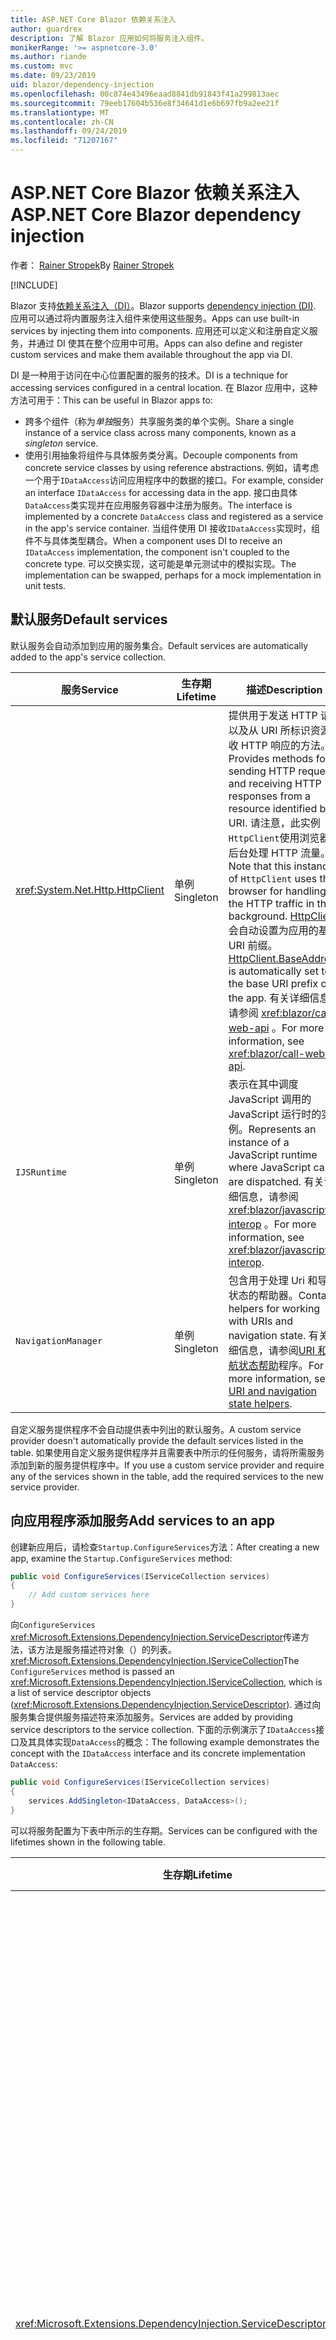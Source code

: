 ```yaml
---
title: ASP.NET Core Blazor 依赖关系注入
author: guardrex
description: 了解 Blazor 应用如何将服务注入组件。
monikerRange: '>= aspnetcore-3.0'
ms.author: riande
ms.custom: mvc
ms.date: 09/23/2019
uid: blazor/dependency-injection
ms.openlocfilehash: 00c874e43496eaad8841db91843f41a299813aec
ms.sourcegitcommit: 79eeb17604b536e8f34641d1e6b697fb9a2ee21f
ms.translationtype: MT
ms.contentlocale: zh-CN
ms.lasthandoff: 09/24/2019
ms.locfileid: "71207167"
---
```

# <a name="aspnet-core-blazor-dependency-injection"></a><span data-ttu-id="de1f1-103">ASP.NET Core Blazor 依赖关系注入</span><span class="sxs-lookup"><span data-stu-id="de1f1-103">ASP.NET Core Blazor dependency injection</span></span>

<span data-ttu-id="de1f1-104">作者： [Rainer Stropek](https://www.timecockpit.com)</span><span class="sxs-lookup"><span data-stu-id="de1f1-104">By [Rainer Stropek](https://www.timecockpit.com)</span></span>

[!INCLUDE[](~/includes/blazorwasm-preview-notice.md)]

<span data-ttu-id="de1f1-105">Blazor 支持[依赖关系注入（DI）](xref:fundamentals/dependency-injection)。</span><span class="sxs-lookup"><span data-stu-id="de1f1-105">Blazor supports [dependency injection (DI)](xref:fundamentals/dependency-injection).</span></span> <span data-ttu-id="de1f1-106">应用可以通过将内置服务注入组件来使用这些服务。</span><span class="sxs-lookup"><span data-stu-id="de1f1-106">Apps can use built-in services by injecting them into components.</span></span> <span data-ttu-id="de1f1-107">应用还可以定义和注册自定义服务，并通过 DI 使其在整个应用中可用。</span><span class="sxs-lookup"><span data-stu-id="de1f1-107">Apps can also define and register custom services and make them available throughout the app via DI.</span></span>

<span data-ttu-id="de1f1-108">DI 是一种用于访问在中心位置配置的服务的技术。</span><span class="sxs-lookup"><span data-stu-id="de1f1-108">DI is a technique for accessing services configured in a central location.</span></span> <span data-ttu-id="de1f1-109">在 Blazor 应用中，这种方法可用于：</span><span class="sxs-lookup"><span data-stu-id="de1f1-109">This can be useful in Blazor apps to:</span></span>

* <span data-ttu-id="de1f1-110">跨多个组件（称为*单独*服务）共享服务类的单个实例。</span><span class="sxs-lookup"><span data-stu-id="de1f1-110">Share a single instance of a service class across many components, known as a *singleton* service.</span></span>
* <span data-ttu-id="de1f1-111">使用引用抽象将组件与具体服务类分离。</span><span class="sxs-lookup"><span data-stu-id="de1f1-111">Decouple components from concrete service classes by using reference abstractions.</span></span> <span data-ttu-id="de1f1-112">例如，请考虑一个用于`IDataAccess`访问应用程序中的数据的接口。</span><span class="sxs-lookup"><span data-stu-id="de1f1-112">For example, consider an interface `IDataAccess` for accessing data in the app.</span></span> <span data-ttu-id="de1f1-113">接口由具体`DataAccess`类实现并在应用服务容器中注册为服务。</span><span class="sxs-lookup"><span data-stu-id="de1f1-113">The interface is implemented by a concrete `DataAccess` class and registered as a service in the app's service container.</span></span> <span data-ttu-id="de1f1-114">当组件使用 DI 接收`IDataAccess`实现时，组件不与具体类型耦合。</span><span class="sxs-lookup"><span data-stu-id="de1f1-114">When a component uses DI to receive an `IDataAccess` implementation, the component isn't coupled to the concrete type.</span></span> <span data-ttu-id="de1f1-115">可以交换实现，这可能是单元测试中的模拟实现。</span><span class="sxs-lookup"><span data-stu-id="de1f1-115">The implementation can be swapped, perhaps for a mock implementation in unit tests.</span></span>

## <a name="default-services"></a><span data-ttu-id="de1f1-116">默认服务</span><span class="sxs-lookup"><span data-stu-id="de1f1-116">Default services</span></span>

<span data-ttu-id="de1f1-117">默认服务会自动添加到应用的服务集合。</span><span class="sxs-lookup"><span data-stu-id="de1f1-117">Default services are automatically added to the app's service collection.</span></span>

| <span data-ttu-id="de1f1-118">服务</span><span class="sxs-lookup"><span data-stu-id="de1f1-118">Service</span></span> | <span data-ttu-id="de1f1-119">生存期</span><span class="sxs-lookup"><span data-stu-id="de1f1-119">Lifetime</span></span> | <span data-ttu-id="de1f1-120">描述</span><span class="sxs-lookup"><span data-stu-id="de1f1-120">Description</span></span> |
| ------- | -------- | ----------- |
| <xref:System.Net.Http.HttpClient> | <span data-ttu-id="de1f1-121">单例</span><span class="sxs-lookup"><span data-stu-id="de1f1-121">Singleton</span></span> | <span data-ttu-id="de1f1-122">提供用于发送 HTTP 请求以及从 URI 所标识资源接收 HTTP 响应的方法。</span><span class="sxs-lookup"><span data-stu-id="de1f1-122">Provides methods for sending HTTP requests and receiving HTTP responses from a resource identified by a URI.</span></span> <span data-ttu-id="de1f1-123">请注意，此实例`HttpClient`使用浏览器在后台处理 HTTP 流量。</span><span class="sxs-lookup"><span data-stu-id="de1f1-123">Note that this instance of `HttpClient` uses the browser for handling the HTTP traffic in the background.</span></span> <span data-ttu-id="de1f1-124">[HttpClient](xref:System.Net.Http.HttpClient.BaseAddress)会自动设置为应用的基本 URI 前缀。</span><span class="sxs-lookup"><span data-stu-id="de1f1-124">[HttpClient.BaseAddress](xref:System.Net.Http.HttpClient.BaseAddress) is automatically set to the base URI prefix of the app.</span></span> <span data-ttu-id="de1f1-125">有关详细信息，请参阅 <xref:blazor/call-web-api> 。</span><span class="sxs-lookup"><span data-stu-id="de1f1-125">For more information, see <xref:blazor/call-web-api>.</span></span> |
| `IJSRuntime` | <span data-ttu-id="de1f1-126">单例</span><span class="sxs-lookup"><span data-stu-id="de1f1-126">Singleton</span></span> | <span data-ttu-id="de1f1-127">表示在其中调度 JavaScript 调用的 JavaScript 运行时的实例。</span><span class="sxs-lookup"><span data-stu-id="de1f1-127">Represents an instance of a JavaScript runtime where JavaScript calls are dispatched.</span></span> <span data-ttu-id="de1f1-128">有关详细信息，请参阅 <xref:blazor/javascript-interop> 。</span><span class="sxs-lookup"><span data-stu-id="de1f1-128">For more information, see <xref:blazor/javascript-interop>.</span></span> |
| `NavigationManager` | <span data-ttu-id="de1f1-129">单例</span><span class="sxs-lookup"><span data-stu-id="de1f1-129">Singleton</span></span> | <span data-ttu-id="de1f1-130">包含用于处理 Uri 和导航状态的帮助器。</span><span class="sxs-lookup"><span data-stu-id="de1f1-130">Contains helpers for working with URIs and navigation state.</span></span> <span data-ttu-id="de1f1-131">有关详细信息，请参阅[URI 和导航状态帮助](xref:blazor/routing#uri-and-navigation-state-helpers)程序。</span><span class="sxs-lookup"><span data-stu-id="de1f1-131">For more information, see [URI and navigation state helpers](xref:blazor/routing#uri-and-navigation-state-helpers).</span></span> |

<span data-ttu-id="de1f1-132">自定义服务提供程序不会自动提供表中列出的默认服务。</span><span class="sxs-lookup"><span data-stu-id="de1f1-132">A custom service provider doesn't automatically provide the default services listed in the table.</span></span> <span data-ttu-id="de1f1-133">如果使用自定义服务提供程序并且需要表中所示的任何服务，请将所需服务添加到新的服务提供程序中。</span><span class="sxs-lookup"><span data-stu-id="de1f1-133">If you use a custom service provider and require any of the services shown in the table, add the required services to the new service provider.</span></span>

## <a name="add-services-to-an-app"></a><span data-ttu-id="de1f1-134">向应用程序添加服务</span><span class="sxs-lookup"><span data-stu-id="de1f1-134">Add services to an app</span></span>

<span data-ttu-id="de1f1-135">创建新应用后，请检查`Startup.ConfigureServices`方法：</span><span class="sxs-lookup"><span data-stu-id="de1f1-135">After creating a new app, examine the `Startup.ConfigureServices` method:</span></span>

```csharp
public void ConfigureServices(IServiceCollection services)
{
    // Add custom services here
}
```

<span data-ttu-id="de1f1-136">向`ConfigureServices` <xref:Microsoft.Extensions.DependencyInjection.ServiceDescriptor>传递方法，该方法是服务描述符对象（）的列表。 <xref:Microsoft.Extensions.DependencyInjection.IServiceCollection></span><span class="sxs-lookup"><span data-stu-id="de1f1-136">The `ConfigureServices` method is passed an <xref:Microsoft.Extensions.DependencyInjection.IServiceCollection>, which is a list of service descriptor objects (<xref:Microsoft.Extensions.DependencyInjection.ServiceDescriptor>).</span></span> <span data-ttu-id="de1f1-137">通过向服务集合提供服务描述符来添加服务。</span><span class="sxs-lookup"><span data-stu-id="de1f1-137">Services are added by providing service descriptors to the service collection.</span></span> <span data-ttu-id="de1f1-138">下面的示例演示了`IDataAccess`接口及其具体实现`DataAccess`的概念：</span><span class="sxs-lookup"><span data-stu-id="de1f1-138">The following example demonstrates the concept with the `IDataAccess` interface and its concrete implementation `DataAccess`:</span></span>

```csharp
public void ConfigureServices(IServiceCollection services)
{
    services.AddSingleton<IDataAccess, DataAccess>();
}
```

<span data-ttu-id="de1f1-139">可以将服务配置为下表中所示的生存期。</span><span class="sxs-lookup"><span data-stu-id="de1f1-139">Services can be configured with the lifetimes shown in the following table.</span></span>

| <span data-ttu-id="de1f1-140">生存期</span><span class="sxs-lookup"><span data-stu-id="de1f1-140">Lifetime</span></span> | <span data-ttu-id="de1f1-141">描述</span><span class="sxs-lookup"><span data-stu-id="de1f1-141">Description</span></span> |
| -------- | ----------- |
| <xref:Microsoft.Extensions.DependencyInjection.ServiceDescriptor.Scoped*> | <span data-ttu-id="de1f1-142">Blazor WebAssembly apps 目前没有 DI 作用域的概念。</span><span class="sxs-lookup"><span data-stu-id="de1f1-142">Blazor WebAssembly apps don't currently have a concept of DI scopes.</span></span> <span data-ttu-id="de1f1-143">`Scoped`注册的服务的行为`Singleton`类似于服务。</span><span class="sxs-lookup"><span data-stu-id="de1f1-143">`Scoped`-registered services behave like `Singleton` services.</span></span> <span data-ttu-id="de1f1-144">但是，Blazor 服务器托管模型支持`Scoped`生存期。</span><span class="sxs-lookup"><span data-stu-id="de1f1-144">However, the Blazor Server hosting model supports the `Scoped` lifetime.</span></span> <span data-ttu-id="de1f1-145">在 Blazor 服务器应用中，作用域内服务注册的范围为*连接*。</span><span class="sxs-lookup"><span data-stu-id="de1f1-145">In Blazor Server apps, a scoped service registration is scoped to the *connection*.</span></span> <span data-ttu-id="de1f1-146">出于此原因，使用作用域内服务的目的是应该作用于当前用户的服务，即使当前目的是在浏览器中运行客户端。</span><span class="sxs-lookup"><span data-stu-id="de1f1-146">For this reason, using scoped services is preferred for services that should be scoped to the current user, even if the current intent is to run client-side in the browser.</span></span> |
| <xref:Microsoft.Extensions.DependencyInjection.ServiceDescriptor.Singleton*> | <span data-ttu-id="de1f1-147">DI 创建服务的*单个实例*。</span><span class="sxs-lookup"><span data-stu-id="de1f1-147">DI creates a *single instance* of the service.</span></span> <span data-ttu-id="de1f1-148">所有需要服务的`Singleton`组件都接收相同服务的实例。</span><span class="sxs-lookup"><span data-stu-id="de1f1-148">All components requiring a `Singleton` service receive an instance of the same service.</span></span> |
| <xref:Microsoft.Extensions.DependencyInjection.ServiceDescriptor.Transient*> | <span data-ttu-id="de1f1-149">每当组件从服务容器获取`Transient`服务的实例时，它都会接收服务的*新实例*。</span><span class="sxs-lookup"><span data-stu-id="de1f1-149">Whenever a component obtains an instance of a `Transient` service from the service container, it receives a *new instance* of the service.</span></span> |

<span data-ttu-id="de1f1-150">DI 系统基于 ASP.NET Core 中的 DI 系统。</span><span class="sxs-lookup"><span data-stu-id="de1f1-150">The DI system is based on the DI system in ASP.NET Core.</span></span> <span data-ttu-id="de1f1-151">有关详细信息，请参阅 <xref:fundamentals/dependency-injection> 。</span><span class="sxs-lookup"><span data-stu-id="de1f1-151">For more information, see <xref:fundamentals/dependency-injection>.</span></span>

## <a name="request-a-service-in-a-component"></a><span data-ttu-id="de1f1-152">在组件中请求服务</span><span class="sxs-lookup"><span data-stu-id="de1f1-152">Request a service in a component</span></span>

<span data-ttu-id="de1f1-153">将服务添加到服务集合后，使用[ \@注入](xref:mvc/views/razor#inject)Razor 指令将服务注入到组件。</span><span class="sxs-lookup"><span data-stu-id="de1f1-153">After services are added to the service collection, inject the services into the components using the [\@inject](xref:mvc/views/razor#inject) Razor directive.</span></span> <span data-ttu-id="de1f1-154">`@inject`具有两个参数：</span><span class="sxs-lookup"><span data-stu-id="de1f1-154">`@inject` has two parameters:</span></span>

* <span data-ttu-id="de1f1-155">键入&ndash;要注入的服务的类型。</span><span class="sxs-lookup"><span data-stu-id="de1f1-155">Type &ndash; The type of the service to inject.</span></span>
* <span data-ttu-id="de1f1-156">属性&ndash;接收注入的应用服务的属性的名称。</span><span class="sxs-lookup"><span data-stu-id="de1f1-156">Property &ndash; The name of the property receiving the injected app service.</span></span> <span data-ttu-id="de1f1-157">属性不需要手动创建。</span><span class="sxs-lookup"><span data-stu-id="de1f1-157">The property doesn't require manual creation.</span></span> <span data-ttu-id="de1f1-158">编译器将创建属性。</span><span class="sxs-lookup"><span data-stu-id="de1f1-158">The compiler creates the property.</span></span>

<span data-ttu-id="de1f1-159">有关详细信息，请参阅 <xref:mvc/views/dependency-injection> 。</span><span class="sxs-lookup"><span data-stu-id="de1f1-159">For more information, see <xref:mvc/views/dependency-injection>.</span></span>

<span data-ttu-id="de1f1-160">使用多`@inject`个语句注入不同的服务。</span><span class="sxs-lookup"><span data-stu-id="de1f1-160">Use multiple `@inject` statements to inject different services.</span></span>

<span data-ttu-id="de1f1-161">下面的示例说明如何使用 `@inject`。</span><span class="sxs-lookup"><span data-stu-id="de1f1-161">The following example shows how to use `@inject`.</span></span> <span data-ttu-id="de1f1-162">服务实现`Services.IDataAccess`被注入到组件的属性`DataRepository`中。</span><span class="sxs-lookup"><span data-stu-id="de1f1-162">The service implementing `Services.IDataAccess` is injected into the component's property `DataRepository`.</span></span> <span data-ttu-id="de1f1-163">请注意代码如何只使用`IDataAccess`抽象：</span><span class="sxs-lookup"><span data-stu-id="de1f1-163">Note how the code is only using the `IDataAccess` abstraction:</span></span>

[!code-cshtml[](dependency-injection/samples_snapshot/3.x/CustomerList.razor?highlight=2-3,23)]

<span data-ttu-id="de1f1-164">在内部，生成的属性`DataRepository`（） `InjectAttribute`用特性修饰。</span><span class="sxs-lookup"><span data-stu-id="de1f1-164">Internally, the generated property (`DataRepository`) is decorated with the `InjectAttribute` attribute.</span></span> <span data-ttu-id="de1f1-165">通常不会直接使用此属性。</span><span class="sxs-lookup"><span data-stu-id="de1f1-165">Typically, this attribute isn't used directly.</span></span> <span data-ttu-id="de1f1-166">如果基类对于组件是必需的，并且插入的属性也是基类所必需的，请手动添加`InjectAttribute`：</span><span class="sxs-lookup"><span data-stu-id="de1f1-166">If a base class is required for components and injected properties are also required for the base class, manually add the `InjectAttribute`:</span></span>

```csharp
public class ComponentBase : IComponent
{
    // DI works even if using the InjectAttribute in a component's base class.
    [Inject]
    protected IDataAccess DataRepository { get; set; }
    ...
}
```

<span data-ttu-id="de1f1-167">在从基类派生的组件中，指令`@inject`不是必需的。</span><span class="sxs-lookup"><span data-stu-id="de1f1-167">In components derived from the base class, the `@inject` directive isn't required.</span></span> <span data-ttu-id="de1f1-168">`InjectAttribute`基类的可满足以下要求：</span><span class="sxs-lookup"><span data-stu-id="de1f1-168">The `InjectAttribute` of the base class is sufficient:</span></span>

```cshtml
@page "/demo"
@inherits ComponentBase

<h1>Demo Component</h1>
```

## <a name="use-di-in-services"></a><span data-ttu-id="de1f1-169">在服务中使用 DI</span><span class="sxs-lookup"><span data-stu-id="de1f1-169">Use DI in services</span></span>

<span data-ttu-id="de1f1-170">复杂服务可能需要其他服务。</span><span class="sxs-lookup"><span data-stu-id="de1f1-170">Complex services might require additional services.</span></span> <span data-ttu-id="de1f1-171">在前面的示例中`DataAccess` ，可能`HttpClient`需要默认服务。</span><span class="sxs-lookup"><span data-stu-id="de1f1-171">In the prior example, `DataAccess` might require the `HttpClient` default service.</span></span> <span data-ttu-id="de1f1-172">`@inject`（或`InjectAttribute`）不可用于服务。</span><span class="sxs-lookup"><span data-stu-id="de1f1-172">`@inject` (or the `InjectAttribute`) isn't available for use in services.</span></span> <span data-ttu-id="de1f1-173">必须改为使用*构造函数注入*。</span><span class="sxs-lookup"><span data-stu-id="de1f1-173">*Constructor injection* must be used instead.</span></span> <span data-ttu-id="de1f1-174">通过将参数添加到服务的构造函数中，添加了所需的服务。</span><span class="sxs-lookup"><span data-stu-id="de1f1-174">Required services are added by adding parameters to the service's constructor.</span></span> <span data-ttu-id="de1f1-175">当 DI 创建服务时，它将在构造函数中识别它所需要的服务，并相应地提供这些服务。</span><span class="sxs-lookup"><span data-stu-id="de1f1-175">When DI creates the service, it recognizes the services it requires in the constructor and provides them accordingly.</span></span>

```csharp
public class DataAccess : IDataAccess
{
    // The constructor receives an HttpClient via dependency
    // injection. HttpClient is a default service.
    public DataAccess(HttpClient client)
    {
        ...
    }
}
```

<span data-ttu-id="de1f1-176">构造函数注入的先决条件：</span><span class="sxs-lookup"><span data-stu-id="de1f1-176">Prerequisites for constructor injection:</span></span>

* <span data-ttu-id="de1f1-177">一个构造函数必须存在，其参数可以全部通过 DI 完成。</span><span class="sxs-lookup"><span data-stu-id="de1f1-177">One constructor must exist whose arguments can all be fulfilled by DI.</span></span> <span data-ttu-id="de1f1-178">如果指定默认值，则不允许使用 DI 未涵盖的其他参数。</span><span class="sxs-lookup"><span data-stu-id="de1f1-178">Additional parameters not covered by DI are allowed if they specify default values.</span></span>
* <span data-ttu-id="de1f1-179">适用的构造函数必须是*公共*的。</span><span class="sxs-lookup"><span data-stu-id="de1f1-179">The applicable constructor must be *public*.</span></span>
* <span data-ttu-id="de1f1-180">必须存在一个适用的构造函数。</span><span class="sxs-lookup"><span data-stu-id="de1f1-180">One applicable constructor must exist.</span></span> <span data-ttu-id="de1f1-181">如果出现多义性，DI 会引发异常。</span><span class="sxs-lookup"><span data-stu-id="de1f1-181">In case of an ambiguity, DI throws an exception.</span></span>

## <a name="utility-base-component-classes-to-manage-a-di-scope"></a><span data-ttu-id="de1f1-182">用于管理 DI 作用域的实用工具基组件类</span><span class="sxs-lookup"><span data-stu-id="de1f1-182">Utility base component classes to manage a DI scope</span></span>

<span data-ttu-id="de1f1-183">在 ASP.NET Core 应用中，作用域内服务通常作用于当前请求。</span><span class="sxs-lookup"><span data-stu-id="de1f1-183">In ASP.NET Core apps, scoped services are typically scoped to the current request.</span></span> <span data-ttu-id="de1f1-184">请求完成后，DI 系统将释放任何作用域内或暂时性的服务。</span><span class="sxs-lookup"><span data-stu-id="de1f1-184">After the request completes, any scoped or transient services are disposed by the DI system.</span></span> <span data-ttu-id="de1f1-185">在 Blazor 服务器应用中，请求范围将在客户端连接期间持续，这可能会导致暂时性和作用域内服务的运行时间比预期要长得多。</span><span class="sxs-lookup"><span data-stu-id="de1f1-185">In Blazor Server apps, the request scope lasts for the duration of the client connection, which can result in transient and scoped services living much longer than expected.</span></span>

<span data-ttu-id="de1f1-186">若要将服务的作用域限定为组件的生存期， `OwningComponentBase`可以`OwningComponentBase<TService>`使用和基类。</span><span class="sxs-lookup"><span data-stu-id="de1f1-186">To scope services to the lifetime of a component, can use the `OwningComponentBase` and `OwningComponentBase<TService>` base classes.</span></span> <span data-ttu-id="de1f1-187">这些基类公开了`ScopedServices`类型`IServiceProvider`为的属性，该属性可解析范围限制在组件生存期内的服务。</span><span class="sxs-lookup"><span data-stu-id="de1f1-187">These base classes expose a `ScopedServices` property of type `IServiceProvider` that resolve services that are scoped to the lifetime of the component.</span></span> <span data-ttu-id="de1f1-188">若要创作从 Razor 中的基类继承的组件，请使用`@inherits`指令。</span><span class="sxs-lookup"><span data-stu-id="de1f1-188">To author a component that inherits from a base class in Razor, use the `@inherits` directive.</span></span>

```cshtml
@page "/users"
@attribute [Authorize]
@inherits OwningComponentBase<Data.ApplicationDbContext>

<h1>Users (@Service.Users.Count())</h1>
<ul>
    @foreach (var user in Service.Users)
    {
        <li>@user.UserName</li>
    }
</ul>
```

> [!NOTE]
> <span data-ttu-id="de1f1-189">使用`@inject`或注入到组件中的`InjectAttribute`服务不会在组件的作用域中创建，并绑定到请求范围。</span><span class="sxs-lookup"><span data-stu-id="de1f1-189">Services injected into the component using `@inject` or the `InjectAttribute` aren't created in the component's scope and are tied to the request scope.</span></span>

## <a name="additional-resources"></a><span data-ttu-id="de1f1-190">其他资源</span><span class="sxs-lookup"><span data-stu-id="de1f1-190">Additional resources</span></span>

* <xref:fundamentals/dependency-injection>
* <xref:mvc/views/dependency-injection>
